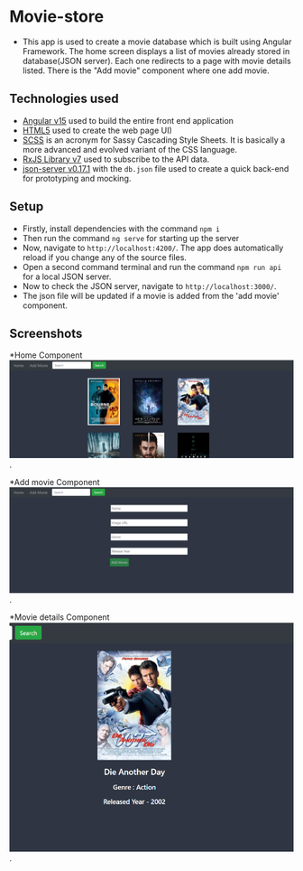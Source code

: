 # Movie-store
* This app is used to create a movie database which is built using Angular Framework. The home screen displays a list of movies already stored in database(JSON server). Each one redirects to a page with movie details listed. There is the "Add movie" component where one add movie.
  
## Technologies used

* [Angular v15](https://angular.io/) used to build the entire front end application
* [HTML5](https://html.com/html5/) used to create the web page UI)
* [SCSS](https://sass-lang.com/)  is an acronym for Sassy Cascading Style Sheets. It is basically a more advanced and evolved variant of the CSS language.
* [RxJS Library v7](https://angular.io/guide/rx-library) used to subscribe to the API data.
* [json-server v0.17.1](https://www.npmjs.com/package/json-server) with the `db.json` file used to create a quick back-end for prototyping and mocking.

## Setup

* Firstly, install dependencies with the command `npm i`
* Then run the command `ng serve` for starting up the server
* Now, navigate to `http://localhost:4200/`. The app does automatically reload if you change any of the source files.
* Open a second command terminal and run the command `npm run api` for a local JSON server.
* Now to check the JSON server, navigate to `http://localhost:3000/`.
* The json file will be updated if a movie is added from the 'add movie' component.

## Screenshots

*Home Component
![Home](./img/home.png).

*Add movie Component
![Add Movie](./img/addmovie.png).

*Movie details Component
![Movie Details](./img/moviedetail.png).
